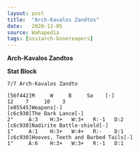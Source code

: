 ```yaml
---
layout: post
title:  "Arch-Kavalos Zandtos"
date:   2020-12-05
source: Wahapedia
tags: [ossiarch-bonereapers]
---
```


**Arch-Kavalos Zandtos**

**Stat Block**
```
7/7 Arch-Kavalos Zandto
```

```
[56f442]M     W     B     Sa    [-]
12    7     10    3     
[e85545]Weapons[-]
[c6c930]The Dark Lance[-]
2"     A:3    H:3+   W:3+   R:-1   D:2   
[c6c930]Nadirite Battle-shield[-]
1"     A:1    H:3+   W:4+   R:-    D:1   
[c6c930]Hooves, Teeth and Barbed Tails[-]
1"     A:6    H:3+   W:3+   R:-1   D:1   
```


